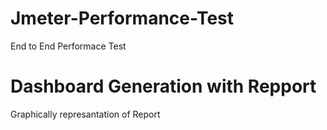 # Jmeter-Performance-Test
End to End Performace Test
# Dashboard Generation with Repport
Graphically represantation of Report
